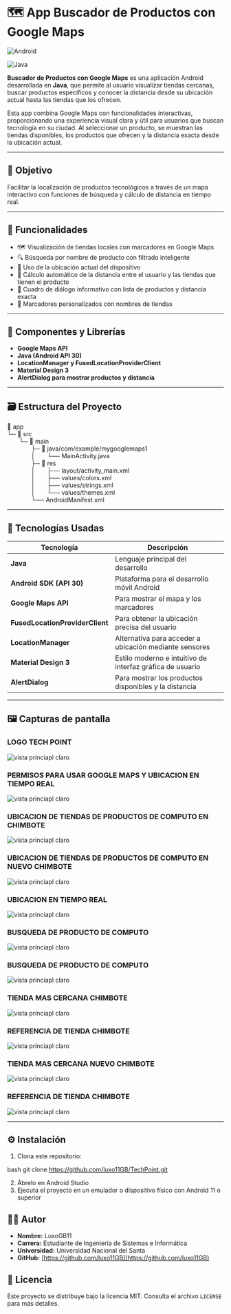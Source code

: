 # 🗺️ App Buscador de Productos con Google Maps
![Android](https://img.shields.io/badge/Android-3DDC84?style=for-the-badge&logo=android&logoColor=white)

![Java](https://img.shields.io/badge/java-%23ED8B00.svg?style=for-the-badge&logo=openjdk&logoColor=white)

**Buscador de Productos con Google Maps** es una aplicación Android desarrollada en **Java**, que permite al usuario visualizar tiendas cercanas, buscar productos específicos y conocer la distancia desde su ubicación actual hasta las tiendas que los ofrecen.

Esta app combina Google Maps con funcionalidades interactivas, proporcionando una experiencia visual clara y útil para usuarios que buscan tecnología en su ciudad. Al seleccionar un producto, se muestran las tiendas disponibles, los productos que ofrecen y la distancia exacta desde la ubicación actual.

---

## 🎯 Objetivo

Facilitar la localización de productos tecnológicos a través de un mapa interactivo con funciones de búsqueda y cálculo de distancia en tiempo real.

---

## 🚀 Funcionalidades

- 🗺️ Visualización de tiendas locales con marcadores en Google Maps
- 🔍 Búsqueda por nombre de producto con filtrado inteligente
- 📍 Uso de la ubicación actual del dispositivo
- 📏 Cálculo automático de la distancia entre el usuario y las tiendas que tienen el producto
- 💬 Cuadro de diálogo informativo con lista de productos y distancia exacta
- 📌 Marcadores personalizados con nombres de tiendas

---

## 🧩 Componentes y Librerías

- **Google Maps API**
- **Java (Android API 30)**
- **LocationManager y FusedLocationProviderClient**
- **Material Design 3**
- **AlertDialog para mostrar productos y distancia**

---

## 🗃️ Estructura del Proyecto

📁 app  
└─ 📁 src  
  └─ 📁 main  
    ├─ 📁 java/com/example/mygooglemaps1  
    │  └── MainActivity.java  
    ├─ 📁 res  
    │  ├── layout/activity_main.xml  
    │  ├── values/colors.xml  
    │  ├── values/strings.xml  
    │  └── values/themes.xml  
    └── AndroidManifest.xml

---

## 🧪 Tecnologías Usadas

| Tecnología            | Descripción                                                  |
|----------------------|--------------------------------------------------------------|
| **Java**             | Lenguaje principal del desarrollo                            |
| **Android SDK (API 30)** | Plataforma para el desarrollo móvil Android               |
| **Google Maps API**  | Para mostrar el mapa y los marcadores                        |
| **FusedLocationProviderClient** | Para obtener la ubicación precisa del usuario     |
| **LocationManager**  | Alternativa para acceder a ubicación mediante sensores       |
| **Material Design 3**| Estilo moderno e intuitivo de interfaz gráfica de usuario     |
| **AlertDialog**      | Para mostrar los productos disponibles y la distancia         |

---

## 🖼️ Capturas de pantalla

### LOGO TECH POINT
![vista princiapl claro](imagenes/logotechpoint.jpg)

### PERMISOS PARA USAR GOOGLE MAPS Y UBICACION EN TIEMPO REAL
![vista princiapl claro](imagenes/permisostechpoint.jpg)

### UBICACION DE TIENDAS DE PRODUCTOS DE COMPUTO EN CHIMBOTE
![vista princiapl claro](imagenes/puntoreferenciado.jpg)

### UBICACION DE TIENDAS DE PRODUCTOS DE COMPUTO EN NUEVO CHIMBOTE
![vista princiapl claro](imagenes/referencianvochimbote.jpg)

### UBICACION EN TIEMPO REAL
![vista princiapl claro](imagenes/ubicaciontiemporeal.jpg)

### BUSQUEDA DE PRODUCTO DE COMPUTO
![vista princiapl claro](imagenes/buscadordeproducto.jpg)

### BUSQUEDA DE PRODUCTO DE COMPUTO
![vista princiapl claro](imagenes/buscadordeproducto.jpg)

### TIENDA MAS CERCANA CHIMBOTE
![vista princiapl claro](imagenes/tiendamascercana.jpg)

### REFERENCIA DE TIENDA CHIMBOTE
![vista princiapl claro](imagenes/puntoreferenciado.jpg)

### TIENDA MAS CERCANA NUEVO CHIMBOTE
![vista princiapl claro](imagenes/tiendanvochimbote.jpg)

### REFERENCIA DE TIENDA CHIMBOTE
![vista princiapl claro](imagenes/referencianvochimbote.jpg)

---

## ⚙️ Instalación

1. Clona este repositorio:
   
bash
   git clone https://github.com/luxo11GB/TechPoint.git

2. Ábrelo en Android Studio  
3. Ejecuta el proyecto en un emulador o dispositivo físico con Android 11 o superior

## 👨‍💻 Autor

- **Nombre:** LuxoGB11  
- **Carrera:** Estudiante de Ingeniería de Sistemas e Informática  
- **Universidad:** Universidad Nacional del Santa  
- **GitHub:** [https://github.com/luxo11GB](https://github.com/luxo11GB)

## 📄 Licencia

Este proyecto se distribuye bajo la licencia MIT. Consulta el archivo `LICENSE` para más detalles.
